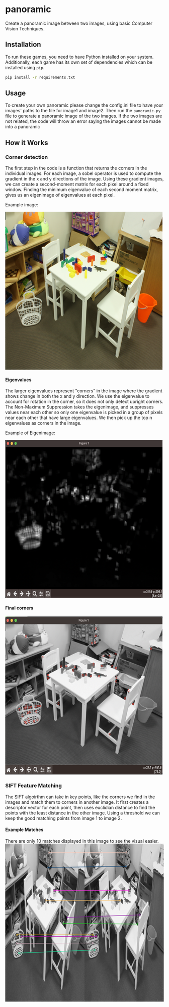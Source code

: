 # panoramic
Create a panoramic image between two images, using basic Computer Vision Techniques.


## Installation

To run these games, you need to have Python installed on your system. Additionally, each game has its own set of dependencies which can be installed using `pip`.

```bash
pip install -r requirements.txt
```

## Usage

To create your own panoramic please change the config.ini file to have your images' paths to the file for image1 and image2.
Then run the `panoramic.py` file to generate a panoramic image of the two images. If the two images are not related, 
the code will throw an error saying the images cannot be made into a panoramic

## How it Works

### Corner detection

The first step in the code is a function that returns the corners in the individual images. For each image, a sobel operator is used to compute the gradient in the x and y directions of the image. Using these gradient images, we can create a second-moment matrix for each pixel around a fixed window. Finding the minimum eigenvalue of each second moment matrix, gives us an eigenimage of eigenvalues at each pixel.  

Example image:

<img src="im0.png" alt="Image of room with toys on tables, chairs, and a basket" width="500" height="500"/>

#### Eigenvalues

The larger eigenvalues represent "corners" in the image where the gradient shows change in both the x and y direction. We use the eigenvalue to account for rotation in the corner, so it does not only detect upright corners. The Non-Maximum Suppression takes the eigenimage, and suppresses values near each other so only one eigenvalue is picked in a group of pixels near each other that have large eigenvalues. We then pick up the top n eigenvalues as corners in the image.

Example of Eigenimage:

<img src="eigenimage.png" alt="Eigenimage of the Image from above" width="500" height="500"/>


#### Final corners


<img src="corners.png" alt="Image above with the detected corners" width="500" height="500"/>


### SIFT Feature Matching
The SIFT algoirthm can take in key points, like the corners we find in the images and match them to corners in another image. It first creates a descriptor vector for each point, then uses euclidian distance to find the points with the least distance in the other image. Using a threshold we can keep the good matching points from image 1 to image 2.

#### Example Matches
There are only 10 matches displayed in this image to see the visual easier.
<img src="matches.png" alt="Image with feature matches" width="1000" height="500"/>




